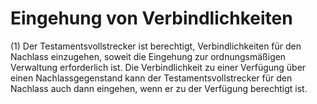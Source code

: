 # Eingehung von Verbindlichkeiten

(1) Der Testamentsvollstrecker ist berechtigt, Verbindlichkeiten für den Nachlass einzugehen, soweit die Eingehung zur ordnungsmäßigen Verwaltung erforderlich ist. Die Verbindlichkeit zu einer Verfügung über einen Nachlassgegenstand kann der Testamentsvollstrecker für den Nachlass auch dann eingehen, wenn er zu der Verfügung berechtigt ist.